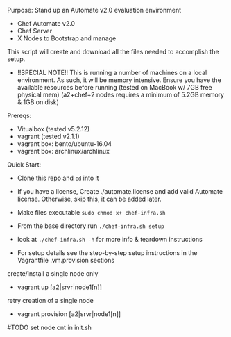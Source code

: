 Purpose: Stand up an Automate v2.0 evaluation environment
- Chef Automate v2.0
- Chef Server
- X Nodes to Bootstrap and manage

This script will create and download all the files needed to
accomplish the setup.

* !!SPECIAL NOTE!!
This is running a number of machines on a local environment.  As such,
it will be memory intensive.  Ensure you have the available resources
before running
(tested on MacBook w/ 7GB free physical mem)
(a2+chef+2 nodes requires a minimum of 5.2GB memory & 1GB on disk)

Prereqs:
- Vitualbox (tested v5.2.12)
- vagrant (tested v2.1.1)
- vagrant box: bento/ubuntu-16.04
- vagrant box: archlinux/archlinux

Quick Start:
- Clone this repo and `cd` into it
- If you have a license, Create ./automate.license and add valid Automate license. Otherwise, skip this, it can be added later.
- Make files executable `sudo chmod x+ chef-infra.sh`
- From the base directory run `./chef-infra.sh setup`

- look at `./chef-infra.sh -h` for more info & teardown instructions

* For setup details see the step-by-step setup instructions in the Vagrantfile .vm.provision sections

create/install a single node only
- vagrant up [a2|srvr|node1[n]]

retry creation of a single node
- vagrant provision [a2|srvr|node1[n]]


#TODO set node cnt in init.sh
